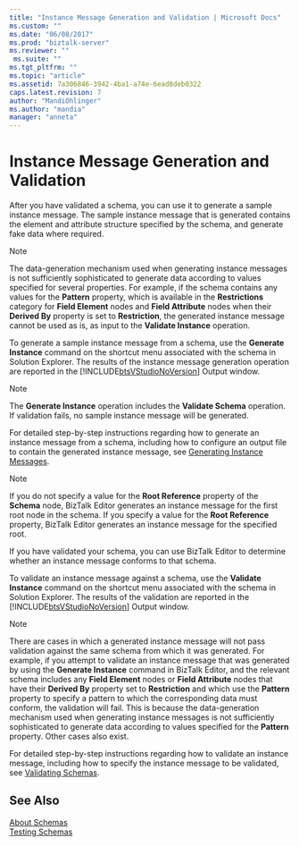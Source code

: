 ```yaml
---
title: "Instance Message Generation and Validation | Microsoft Docs"
ms.custom: ""
ms.date: "06/08/2017"
ms.prod: "biztalk-server"
ms.reviewer: ""
 ms.suite: ""
ms.tgt_pltfrm: ""
ms.topic: "article"
ms.assetid: 7a306846-3942-4ba1-a74e-6ead8deb0322
caps.latest.revision: 7
author: "MandiOhlinger"
ms.author: "mandia"
manager: "anneta"
---
```

# Instance Message Generation and Validation
After you have validated a schema, you can use it to generate a sample instance message. The sample instance message that is generated contains the element and attribute structure specified by the schema, and generate fake data where required.  
  
> [!NOTE]
>  The data-generation mechanism used when generating instance messages is not sufficiently sophisticated to generate data according to values specified for several properties. For example, if the schema contains any values for the **Pattern** property, which is available in the **Restrictions** category for **Field Element** nodes and **Field Attribute** nodes when their **Derived By** property is set to **Restriction**, the generated instance message cannot be used as is, as input to the **Validate Instance** operation.  
  
 To generate a sample instance message from a schema, use the **Generate Instance** command on the shortcut menu associated with the schema in Solution Explorer. The results of the instance message generation operation are reported in the [!INCLUDE[btsVStudioNoVersion](../includes/btsvstudionoversion-md.md)] Output window.  
  
> [!NOTE]
>  The **Generate Instance** operation includes the **Validate Schema** operation. If validation fails, no sample instance message will be generated.  
  
 For detailed step-by-step instructions regarding how to generate an instance message from a schema, including how to configure an output file to contain the generated instance message, see [Generating Instance Messages](../core/how-to-generate-instance-messages.md).  
  
> [!NOTE]
>  If you do not specify a value for the **Root Reference** property of the **Schema** node, BizTalk Editor generates an instance message for the first root node in the schema. If you specify a value for the **Root Reference** property, BizTalk Editor generates an instance message for the specified root.  
  
 If you have validated your schema, you can use BizTalk Editor to determine whether an instance message conforms to that schema.  
  
 To validate an instance message against a schema, use the **Validate Instance** command on the shortcut menu associated with the schema in Solution Explorer. The results of the validation are reported in the [!INCLUDE[btsVStudioNoVersion](../includes/btsvstudionoversion-md.md)] Output window.  
  
> [!NOTE]
>  There are cases in which a generated instance message will not pass validation against the same schema from which it was generated. For example, if you attempt to validate an instance message that was generated by using the **Generate Instance** command in BizTalk Editor, and the relevant schema includes any **Field Element** nodes or **Field Attribute** nodes that have their **Derived By** property set to **Restriction** and which use the **Pattern** property to specify a pattern to which the corresponding data must conform, the validation will fail. This is because the data-generation mechanism used when generating instance messages is not sufficiently sophisticated to generate data according to values specified for the **Pattern** property. Other cases also exist.  
  
 For detailed step-by-step instructions regarding how to validate an instance message, including how to specify the instance message to be validated, see [Validating Schemas](../core/how-to-validate-schemas-in-visual-studio.md).  
  
## See Also  
 [About Schemas](../core/about-schemas.md)   
 [Testing Schemas](../core/testing-schemas.md)